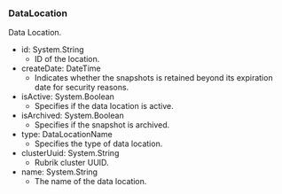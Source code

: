 ### DataLocation
Data Location.

- id: System.String
  - ID of the location.
- createDate: DateTime
  - Indicates whether the snapshots is retained beyond its expiration date for security reasons.
- isActive: System.Boolean
  - Specifies if the data location is active.
- isArchived: System.Boolean
  - Specifies if the snapshot is archived.
- type: DataLocationName
  - Specifies the type of data location.
- clusterUuid: System.String
  - Rubrik cluster UUID.
- name: System.String
  - The name of the data location.

